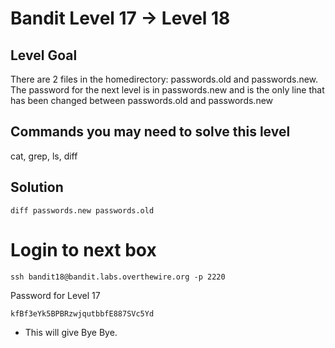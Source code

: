 # Bandit Level 17 → Level 18

## Level Goal

There are 2 files in the homedirectory: passwords.old and passwords.new. The password for the next level is in passwords.new and is the only line that has been changed between passwords.old and passwords.new

## Commands you may need to solve this level

cat, grep, ls, diff

## Solution

```
diff passwords.new passwords.old
```

# Login to next box

```
ssh bandit18@bandit.labs.overthewire.org -p 2220
```

Password for Level 17

```
kfBf3eYk5BPBRzwjqutbbfE887SVc5Yd
```

- This will give Bye Bye.
